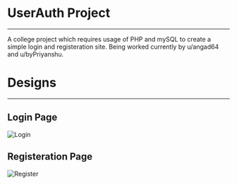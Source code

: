 # UserAuth Project
---
A college project which requires usage of PHP and mySQL to create a simple login and registeration site. Being worked currently by u/angad64 and u/byPriyanshu. 


# Designs
---
## Login Page
![Login](https://i.ibb.co/cT8HMMK/Login-Page.png)

## Registeration Page
![Register](https://i.ibb.co/68NLpjG/Register-Page.png)